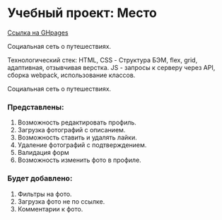 # Учебный проект: Место

[Ссылка на GHpages](https://rojy87.github.io/mesto/)

Социальная сеть о путешествиях.

Технологический стек:
HTML, CSS - Структура БЭМ, flex, grid, адаптивная, отзывчивая верстка.
JS - запросы к серверу через API, сборка webpack, использование
классов.

Социальная сеть о путешествиях.

### Представлены:

1. Возможность редактировать профиль.
2. Загрузка фотографий с описанием.
3. Возможность ставить и удалять лайки.
4. Удаление фотографий с подтверждением.
5. Валидация форм
6. Возможность изменить фото в профиле.

### Будет добавлено:

1. Фильтры на фото.
2. Загрузка фото не по ссылке.
3. Комментарии к фото.

